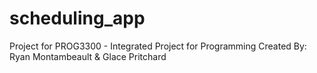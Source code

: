# scheduling_app
 Project for PROG3300 - Integrated Project for Programming
 Created By: Ryan Montambeault & Glace Pritchard
